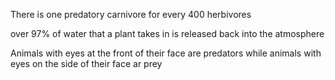 
There is one predatory carnivore for every 400 herbivores

over 97% of water that a plant takes in is released back into the atmosphere

Animals with eyes at the front of their face are predators while animals with eyes on the side of their face ar prey
